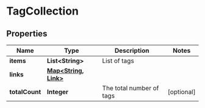 

# TagCollection


## Properties

Name | Type | Description | Notes
------------ | ------------- | ------------- | -------------
**items** | **List&lt;String&gt;** | List of tags | 
**links** | [**Map&lt;String, Link&gt;**](Link.md) |  | 
**totalCount** | **Integer** | The total number of tags |  [optional]



